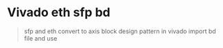 # Vivado eth sfp bd
> sfp and eth convert to axis block design pattern in vivado
> import bd file and use